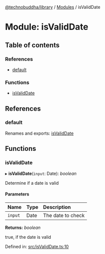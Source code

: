 [@technobuddha/library](../..) / [Modules](../Modules.md) / isValidDate

# Module: isValidDate

## Table of contents

### References

- [default](isvaliddate.md#default)

### Functions

- [isValidDate](isvaliddate.md#isvaliddate)

## References

### default

Renames and exports: [isValidDate](isvaliddate.md#isvaliddate)

## Functions

### isValidDate

▸ **isValidDate**(`input`: Date): *boolean*

Determine if a date is valid

#### Parameters

| Name | Type | Description |
| :------ | :------ | :------ |
| `input` | Date | The date to check |

**Returns:** *boolean*

true, if the date is valid

Defined in: [src/isValidDate.ts:10](../src/isValidDate.ts#L10)
